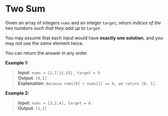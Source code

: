 # Two Sum

Given an array of integers `nums` and an integer `target`, return *indices of the two numbers such that they add up to `target`*. 

You may assume that each input would have **exactly one solution**, and you may not use the *same* element twice.

You can return the answer in any order.

**Example 1:**
>**Input**: `nums = [2,7,11,15], target = 9`\
**Output**: `[0,1]`\
**Explanation**: `Because nums[0] + nums[1] == 9, we return [0, 1].`

**Example 2:**
>**Input**: `nums = [3,2,4], target = 6:`\
**Output**: `[1,2]`